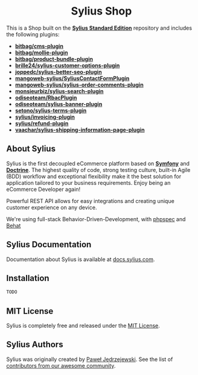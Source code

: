 
<h1 align="center">Sylius Shop</h1>

This is a Shop built on the [**Sylius Standard Edition**](https://github.com/Sylius/Sylius-Standard) repository and includes the following plugins:

- [**bitbag/cms-plugin**](https://github.com/BitBagCommerce/SyliusCmsPlugin)
- [**bitbag/mollie-plugin**](https://github.com/BitBagCommerce/SyliusMolliePlugin)
- [**bitbag/product-bundle-plugin**](https://github.com/BitBagCommerce/SyliusProductBundlePlugin)
- [**brille24/sylius-customer-options-plugin**](https://github.com/Brille24/SyliusCustomOptionsPlugin)
- [**joppedc/sylius-better-seo-plugin**](https://github.com/JoppeDC/SyliusBetterSeoPlugin)
- [**mangoweb-sylius/SyliusContactFormPlugin**](https://github.com/mangoweb-sylius/SyliusContactFormPlugin)
- [**mangoweb-sylius/sylius-order-comments-plugin**](https://github.com/mangoweb-sylius/SyliusOrderCommentsPlugin)
- [**monsieurbiz/sylius-search-plugin**](https://github.com/monsieurbiz/SyliusSearchPlugin)
- [**odiseoteam/RbacPlugin**](https://github.com/odiseoteam/RbacPlugin)
- [**odiseoteam/sylius-banner-plugin**](https://github.com/odiseoteam/SyliusBannerPlugin)
- [**setono/sylius-terms-plugin**](https://github.com/Setono/SyliusTermsPlugin)
- [**sylius/invoicing-plugin**](https://github.com/Sylius/InvoicingPlugin)
- [**sylius/refund-plugin**](https://github.com/Sylius/RefundPlugin)
- [**vaachar/sylius-shipping-information-page-plugin**](https://github.com/Vaalyn/sylius-shipping-information-page-plugin)

About Sylius
-----

Sylius is the first decoupled eCommerce platform based on [**Symfony**](http://symfony.com) and [**Doctrine**](http://doctrine-project.org).
The highest quality of code, strong testing culture, built-in Agile (BDD) workflow and exceptional flexibility make it the best solution for application tailored to your business requirements.
Enjoy being an eCommerce Developer again!

Powerful REST API allows for easy integrations and creating unique customer experience on any device.

We're using full-stack Behavior-Driven-Development, with [phpspec](http://phpspec.net) and [Behat](http://behat.org)

Sylius Documentation
-------------

Documentation about Sylius is available at [docs.sylius.com](http://docs.sylius.com).

Installation
------------
```bash
TODO
```

MIT License
-----------

Sylius is completely free and released under the [MIT License](https://github.com/Sylius/Sylius/blob/master/LICENSE).

Sylius Authors
-------

Sylius was originally created by [Paweł Jędrzejewski](http://pjedrzejewski.com).
See the list of [contributors from our awesome community](https://github.com/Sylius/Sylius/contributors).
